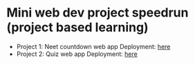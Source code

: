 # Mini web dev project speedrun (project based learning)
- Project 1: Neet countdown web app
    Deployment: [here](https://neet2025-countdown.netlify.app/)
- Project 2: Quiz web app
    Deployment: [here](https://simple-sa-quiz-app.netlify.app/)
